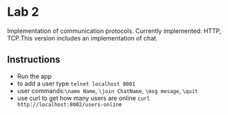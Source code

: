 # Lab 2

Implementation of communication protocols. Currently implemented: HTTP, TCP.This version includes an implementation of chat.

## Instructions

- Run the app
- to add a user type `telnet localhost 8001`
- user commands:`\name Name`, `\join ChatName`, `\msg mesage`, `\quit`
- use curl to get how many users are online ` curl http://localhost:8002/users-online
  `